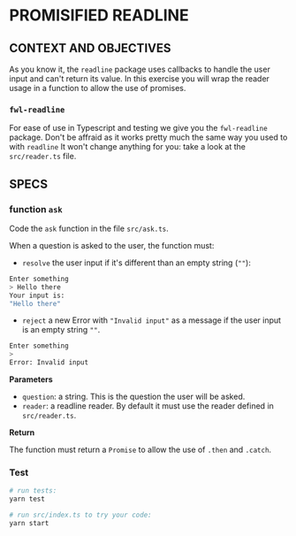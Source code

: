 # PROMISIFIED READLINE

## CONTEXT AND OBJECTIVES

As you know it, the `readline` package uses callbacks to handle the user input and can't return its value.
In this exercise you will wrap the reader usage in a function to allow the use of promises.

### `fwl-readline`

For ease of use in Typescript and testing we give you the `fwl-readline` package.
Don't be affraid as it works pretty much the same way you used to with `readline`
It won't change anything for you: take a look at the `src/reader.ts` file.

## SPECS

### **function `ask`**

Code the `ask` function in the file `src/ask.ts`.

When a question is asked to the user, the function must:

- `resolve` the user input if it's different than an empty string (`""`):

```bash
Enter something
> Hello there
Your input is:
"Hello there"
```

- `reject` a new Error with `"Invalid input"` as a message if the user input is an empty string `""`.

```bash
Enter something
>
Error: Invalid input
```

**Parameters**

- `question`: a string.
  This is the question the user will be asked.
- `reader`: a readline reader. By default it must use the reader defined in `src/reader.ts`.

**Return**

The function must return a `Promise` to allow the use of `.then` and `.catch`.

### Test

```bash
# run tests:
yarn test

# run src/index.ts to try your code:
yarn start
```
